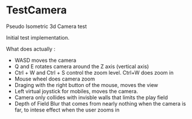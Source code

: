 TestCamera
==========

Pseudo Isometric 3d Camera test

Initial test implementation.

What does actually :

* WASD moves the camera
* Q and E rotates camera around the Z axis (vertical axis)
* Ctrl + W and Ctrl + S control the zoom level. Ctrl+W does zoom in
* Mouse wheel does camera zoom
* Draging with the right button of the mouse, moves the view
* Left virtual joystick for mobiles, moves the camera.
* Camera only collides with invisble walls that limits the play field
* Depth of Field Blur that comes from nearly nothing when the camera is far, to intese effect when the user zooms in


